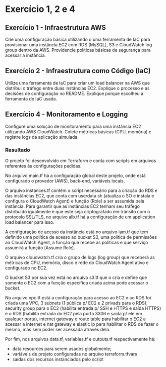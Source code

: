 # Exercício 1, 2 e 4

## Exercício 1 - Infraestrutura AWS
Crie uma configuração básica utilizando o uma ferramenta de IaC para provisionar uma instância EC2 com RDS (MySQL), S3 e CloudWatch log group dentro da AWS. Providencie políticas básicas de segurança para acessar a instância.

## Exercício 2 - Infraestrutura como Código (IaC)
Utilize uma ferramenta de IaC para criar um load balancer na AWS que distribui o tráfego entre duas instâncias EC2. Explique o processo e as decisões de configuração no README. Explique porque escolheu a ferramenta de IaC usada.

## Exercício 4 - Monitoramento e Logging
Configure uma solução de monitoramento para uma instância EC2 utilizando AWS CloudWatch. Colete métricas básicas (CPU, memória) e registre logs da aplicação simulada.


### Resultado
O projeto foi desenvolvido em Terraform e conta com scripts em arquivos referentes às configurações pedidas.

No arquivo main.tf há a configuração global deste projeto, onde está configurado o provedor (AWS), back-end, variáveis locais,

O arquivo instances.tf contém o script necessário para a criação do RDS e das instâncias EC2, que conta com userdata.sh (atualiza o SO e instala e configura o CloudWatch Agent) e função (Role) a ser assumida pela instância. Para garantir que as instâncias EC2 tenham seu tráfego distribuído igualmente e que este seja criptografado em trânsito com o protocolo SSL/TLS, no arquivo alb.tf há a configuração de um application load balancer para isso.

A configuração de acesso da instância está no arquivo iam.tf que tem definido uma política de acesso ao bucket S3, uma política de permissões ao CloudWatch Agent, a função que recebe as políticas e que serviço assumirá a função (Assume Role).

O arquivo cloudwatch.tf cria o grupo de logs (log group) que receberá as métricas de CPU, memória, disco e rede do CloudWatch Agent ativo e configurado no EC2.

O bucket S3 por sua vez está no arquivo s3.tf que o cria e define que somente o EC2 com a função específica criada acima pode acessar o bucket.

No arquivo vpc.tf está a configuração para acesso ao EC2 e ao RDS foi criada uma VPC, 3 subnets (1 pública p/ EC2 e 2 privads para o RDS), security group para o EC2 (habilita entrada p/ SSH e HTTPS e saída HTTPS) e o RDS (habilita entrada do EC2 pela porta 3306 e saída p/ ele em qualquer porta), internet gateway e route table para habilitar o EC2 a acessar a internet e nat gateway e elastic ip para habilitar o RDS de fazer o mesmo, mas sem poder ser acessada através dela.

Por fim, nos arquivos data.tf, variables.tf e outputs.tf respectivamente há:
- data resources para serem usados globalmente;
- variáveis de projeto configuradas no arquivo terraform.tfvars
- saídas dos recursos instanciados pelo script 